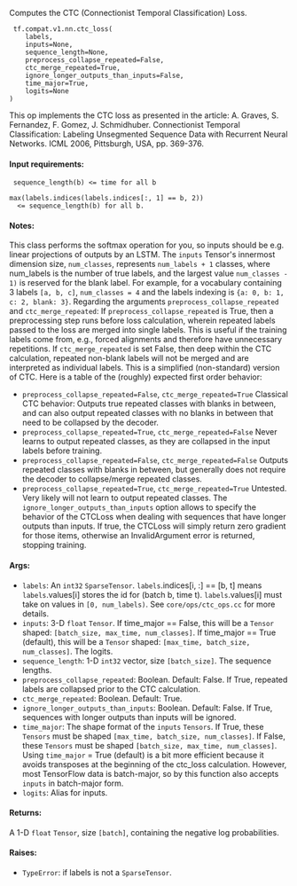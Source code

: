Computes the CTC (Connectionist Temporal Classification) Loss.

```
 tf.compat.v1.nn.ctc_loss(
    labels,
    inputs=None,
    sequence_length=None,
    preprocess_collapse_repeated=False,
    ctc_merge_repeated=True,
    ignore_longer_outputs_than_inputs=False,
    time_major=True,
    logits=None
)
```
This op implements the CTC loss as presented in the article:
A. Graves, S. Fernandez, F. Gomez, J. Schmidhuber. Connectionist Temporal Classification: Labeling Unsegmented Sequence Data with Recurrent Neural Networks. ICML 2006, Pittsburgh, USA, pp. 369-376.
#### Input requirements:

```
 sequence_length(b) <= time for all b

max(labels.indices(labels.indices[:, 1] == b, 2))
  <= sequence_length(b) for all b.
```
#### Notes:
This class performs the softmax operation for you, so inputs should be e.g. linear projections of outputs by an LSTM.
The `inputs` Tensor's innermost dimension size, `num_classes`, represents `num_labels + 1` classes, where num_labels is the number of true labels, and the largest value `num_classes - 1)` is reserved for the blank label.
For example, for a vocabulary containing 3 labels `[a, b, c]`, `num_classes = 4` and the labels indexing is `{a: 0, b: 1, c: 2, blank: 3}`.
Regarding the arguments `preprocess_collapse_repeated` and `ctc_merge_repeated`:
If `preprocess_collapse_repeated` is True, then a preprocessing step runs before loss calculation, wherein repeated labels passed to the loss are merged into single labels. This is useful if the training labels come from, e.g., forced alignments and therefore have unnecessary repetitions.
If `ctc_merge_repeated` is set False, then deep within the CTC calculation, repeated non-blank labels will not be merged and are interpreted as individual labels. This is a simplified (non-standard) version of CTC.
Here is a table of the (roughly) expected first order behavior:
- `preprocess_collapse_repeated=False`, `ctc_merge_repeated=True`
Classical CTC behavior: Outputs true repeated classes with blanks in between, and can also output repeated classes with no blanks in between that need to be collapsed by the decoder.
- `preprocess_collapse_repeated=True`, `ctc_merge_repeated=False`
Never learns to output repeated classes, as they are collapsed in the input labels before training.
- `preprocess_collapse_repeated=False`, `ctc_merge_repeated=False`
Outputs repeated classes with blanks in between, but generally does not require the decoder to collapse/merge repeated classes.
- `preprocess_collapse_repeated=True`, `ctc_merge_repeated=True`
Untested. Very likely will not learn to output repeated classes.
The `ignore_longer_outputs_than_inputs` option allows to specify the behavior of the CTCLoss when dealing with sequences that have longer outputs than inputs. If true, the CTCLoss will simply return zero gradient for those items, otherwise an InvalidArgument error is returned, stopping training.
#### Args:
- `labels`: An `int32` `SparseTensor`. `labels`.indices[i, :] == [b, t] means `labels`.values[i] stores the id for (batch b, time t). `labels`.values[i] must take on values in `[0, num_labels)`. See `core/ops/ctc_ops.cc` for more details.
- `inputs`: 3-D `float` `Tensor`. If time_major == False, this will be a `Tensor` shaped: `[batch_size, max_time, num_classes]`. If time_major == True (default), this will be a `Tensor` shaped: `[max_time, batch_size, num_classes]`. The logits.
- `sequence_length`: 1-D `int32` vector, size `[batch_size]`. The sequence lengths.
- `preprocess_collapse_repeated`: Boolean. Default: False. If True, repeated labels are collapsed prior to the CTC calculation.
- `ctc_merge_repeated`: Boolean. Default: True.
- `ignore_longer_outputs_than_inputs`: Boolean. Default: False. If True, sequences with longer outputs than inputs will be ignored.
- `time_major`: The shape format of the `inputs` `Tensors`. If True, these `Tensors` must be shaped `[max_time, batch_size, num_classes]`. If False, these `Tensors` must be shaped `[batch_size, max_time, num_classes]`. Using `time_major` = True (default) is a bit more efficient because it avoids transposes at the beginning of the ctc_loss calculation. However, most TensorFlow data is batch-major, so by this function also accepts `inputs` in batch-major form.
- `logits`: Alias for inputs.
#### Returns:
A 1-D `float` `Tensor`, size `[batch]`, containing the negative log probabilities.
#### Raises:
- `TypeError`: if labels is not a `SparseTensor`.
